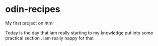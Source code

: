 # odin-recipes

My first project on html

Today is the day that  iam really starting to my knowledge put into some practical section . iam really happy for that